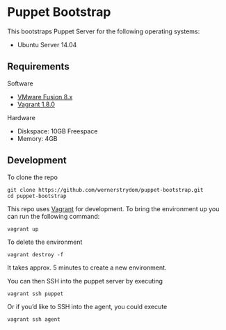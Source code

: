 # Puppet Bootstrap

This bootstraps Puppet Server for the following operating systems:

* Ubuntu Server 14.04

## Requirements

Software 
* [VMware Fusion 8.x](https://www.vmware.com/products/fusion)
* [Vagrant 1.8.0](https://www.vagrantup.com)

Hardware
* Diskspace: 10GB Freespace
* Memory: 4GB

## Development

To clone the repo

	git clone https://github.com/wernerstrydom/puppet-bootstrap.git 
	cd puppet-bootstrap

This repo uses [Vagrant](https://www.vagrantup.com) for development. To bring the environment up you can run the following command:

	vagrant up

To delete the environment

	vagrant destroy -f

It takes approx. 5 minutes to create a new environment.

You can then SSH into the puppet server by executing

	vagrant ssh puppet

Or if you’d like to SSH into the agent, you could execute

	vagrant ssh agent







